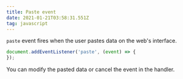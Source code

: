 ```yaml
---
title: Paste event
date: 2021-01-21T03:58:31.551Z
tag: javascript
---
```

`paste` event fires when the user pastes data on the web's interface.

```javascript
document.addEventListener('paste', (event) => {
});
```

You can modify the pasted data or cancel the event in the handler.